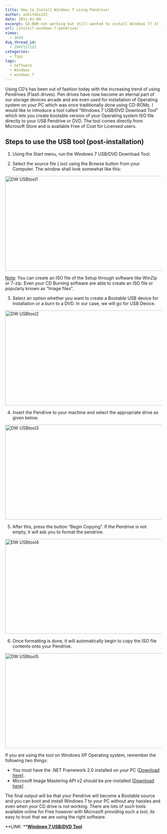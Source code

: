 ```yaml
---
title: How to Install Windows 7 using Pendrive!
author: ankitdas123
date: 2011-01-09
excerpt: CD-ROM not working but still wanted to install Windows 7? It is now possible to make your Pendrive bootable with just a few clicks and install Windows 7 to your PC..
url: /install-windows-7-pendrive/
views:
  - 1634
dsq_thread_id:
  - 2947117122
categories:
  - Tips
tags:
  - Software
  - Windows
  - windows 7
---
```

Using CD’s has been out of fashion today with the increasing trend of using Pendrives (Flash drives). Pen drives have now become an eternal part of our storage devices arcade and are even used for installation of Operating system on your PC which was once traditionally done using CD-ROMs. I would like to introduce a tool called “Windows 7 USB/DVD Download Tool” which lets you create bootable version of your Operating system ISO file directly to your USB Pendrive or DVD. The tool comes directly from Microsoft Store and is available Free of Cost for Licensed users.

## Steps to use the USB tool (post-installation)

1. Using the Start menu, run the Windows 7 USB/DVD Download Tool.

2. Select the source file (.iso) using the Browse button from your Computer. The window shall look somewhat like this:

[<img style="background-image: none; padding-left: 0px; padding-right: 0px; display: inline; padding-top: 0px; border-width: 0px;" title="DW USBtool1" src="http://cdn.devilsworkshop.org/files/2011/01/DW-USBtool1_thumb.jpg" border="0" alt="DW USBtool1" width="572" height="304" />][1]

<span style="text-decoration: underline;">Note</span>: You can create an ISO file of the Setup through software like WinZip or 7-zip. Even your CD Burning software are able to create an ISO file or popularly known as “Image files”.

3. Select an option whether you want to create a Bootable USB device for installation or a burn to a DVD. In our case, we will go for USB Device.

[<img style="background-image: none; padding-left: 0px; padding-right: 0px; display: inline; padding-top: 0px; border-width: 0px;" title="DW USBtool2" src="http://cdn.devilsworkshop.org/files/2011/01/DW-USBtool2_thumb.jpg" border="0" alt="DW USBtool2" width="572" height="304" />][2]

4. Insert the Pendrive to your machine and select the appropriate drive as given below.

[<img style="background-image: none; padding-left: 0px; padding-right: 0px; display: inline; padding-top: 0px; border: 0px;" title="DW USBtool3" src="http://cdn.devilsworkshop.org/files/2011/01/DW-USBtool3_thumb.jpg" border="0" alt="DW USBtool3" width="572" height="304" />][3]

5. After this, press the button “Begin Copying”. If the Pendrive is not empty, it will ask you to format the pendrive.

[<img style="background-image: none; padding-left: 0px; padding-right: 0px; display: inline; padding-top: 0px; border: 0px;" title="DW USBtool4" src="http://cdn.devilsworkshop.org/files/2011/01/DW-USBtool4_thumb.jpg" border="0" alt="DW USBtool4" width="572" height="304" />][4]

6. Once formatting is done, it will automatically begin to copy the ISO file contents onto your Pendrive.

[<img style="background-image: none; padding-left: 0px; padding-right: 0px; display: inline; padding-top: 0px; border: 0px;" title="DW USBtool5" src="http://cdn.devilsworkshop.org/files/2011/01/DW-USBtool5_thumb.jpg" border="0" alt="DW USBtool5" width="572" height="304" />][5]

If you are using the tool on Windows XP Operating system, remember the following two things:

  * You must have the .NET Framework 2.0 installed on your PC [<a href="http://www.microsoft.com/downloads/details.aspx?FamilyID=0856EACB-4362-4B0D-8EDD-AAB15C5E04F5&displaylang=en" onclick="_gaq.push(['_trackEvent', 'outbound-article', 'http://www.microsoft.com/downloads/details.aspx?FamilyID=0856EACB-4362-4B0D-8EDD-AAB15C5E04F5&displaylang=en', 'Download here']);" target="_blank">Download here</a>].
  * Microsoft Image Mastering API v2 should be pre-installed [<a href="http://www.microsoft.com/downloads/details.aspx?FamilyId=B5F726F1-4ACE-455D-BAD7-ABC4DD2F147B&displaylang=en" onclick="_gaq.push(['_trackEvent', 'outbound-article', 'http://www.microsoft.com/downloads/details.aspx?FamilyId=B5F726F1-4ACE-455D-BAD7-ABC4DD2F147B&displaylang=en', 'Download here']);" target="_blank">Download here</a>].

The final output will be that your Pendrive will become a Bootable source and you can boot and install Windows 7 to your PC without any hassles and even when your CD drive is not working. There are lots of such tools available online for Free however with Microsoft providing such a tool, its easy to trust that we are using the right software.

**LINK: **<a href="http://store.microsoft.com/help/iso-tool" onclick="_gaq.push(['_trackEvent', 'outbound-article', 'http://store.microsoft.com/help/iso-tool', 'Windows 7 USB/DVD Tool']);" target="_blank"><strong>Windows 7 USB/DVD Tool</strong></a>

 [1]: http://cdn.devilsworkshop.org/files/2011/01/DW-USBtool1.jpg
 [2]: http://cdn.devilsworkshop.org/files/2011/01/DW-USBtool2.jpg
 [3]: http://cdn.devilsworkshop.org/files/2011/01/DW-USBtool3.jpg
 [4]: http://cdn.devilsworkshop.org/files/2011/01/DW-USBtool4.jpg
 [5]: http://cdn.devilsworkshop.org/files/2011/01/DW-USBtool5.jpg
